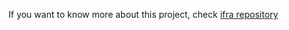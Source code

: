 If you want to know more about this project, check [ifra repository](https://github.com/Jakub-A-DO/petclinic-provisioning-classic)
